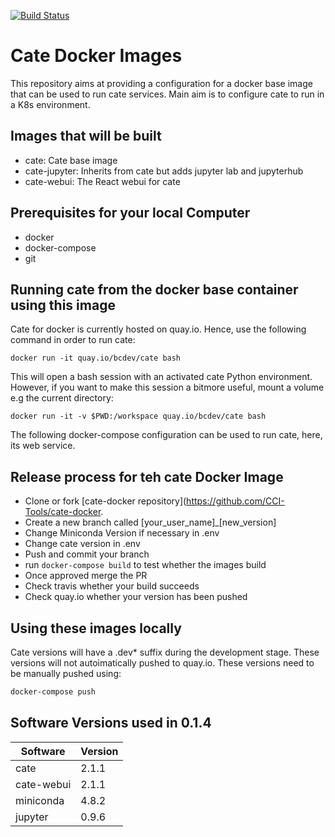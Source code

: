 [![Build Status](https://travis-ci.org/CCI-Tools/cate-docker.svg?branch=master)](https://travis-ci.org/CCI-Tools/cate-docker)

# Cate Docker Images

This repository aims at providing a configuration for a docker base image
that can be used to run cate services. Main aim is to configure cate to run in a K8s environment.

## Images that will be built

- cate: Cate base image
- cate-jupyter: Inherits from cate but adds jupyter lab and jupyterhub  
- cate-webui: The React webui for cate

## Prerequisites for your local Computer

- docker
- docker-compose
- git

## Running cate from the docker base container using this image

Cate for docker is currently hosted on quay.io. Hence, use the following
command in order to run cate:

```shell script
docker run -it quay.io/bcdev/cate bash
```

This will open a bash session with an activated cate Python environment. However,
if you want to make this session a bitmore useful, mount a volume e.g the current directory:

```shell script
docker run -it -v $PWD:/workspace quay.io/bcdev/cate bash
```

The following docker-compose configuration can be used to run cate, here, its web service.
 

## Release process for teh cate Docker Image

- Clone or fork [cate-docker repository](https://github.com/CCI-Tools/cate-docker.
- Create a new branch called [your_user_name]_[new_version]
- Change Miniconda Version if necessary in .env
- Change cate version in .env
- Push and commit your branch
- run `docker-compose build` to test whether the images build
- Once approved merge the PR
- Check travis whether your build succeeds
- Check quay.io whether your version has been pushed  

## Using these images locally

Cate versions will have a .dev* suffix during the development stage. These versions will not autoimatically pushed
to quay.io. These versions need to be manually pushed using:

```bash
docker-compose push
```    

## Software Versions used in 0.1.4

| Software   | Version |
|------------|---------|
| cate       | 2.1.1   |
| cate-webui | 2.1.1   |
| miniconda  | 4.8.2   |
| jupyter    | 0.9.6   |
